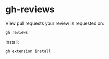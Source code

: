 # gh-reviews

View pull requests your review is requested on:

```sh
gh reviews
```

Install:

```sh
gh extension install .
```
